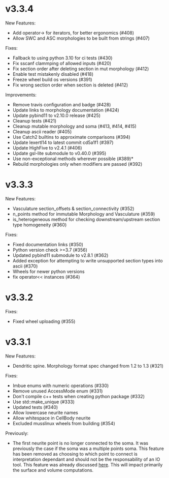 v3.3.4
======

New Features:
* Add operator-> for iterators, for better ergonomics (#408)
* Allow SWC and ASC morphologies to be built from strings (#407)

Fixes:
* Fallback to using python 3.10 for ci tests (#430)
* Fix sscanf clammping of allowed inputs (#420)
* Fix section order after deleting section in mut morphology (#412)
* Enable test mistakenly disabled (#418)
* Freeze wheel build os versions (#391)
* Fix wrong section order when section is deleted (#412)

Improvements:
* Remove travis configuration and badge (#428)
* Update links to morphology documentation (#424)
* Update pybind11 to v2.10.0 release (#425)
* Cleanup tests (#421)
* Cleanup mutable morphology and soma (#413, #414, #415)
* Cleanup ascii reader (#405)
* Use Catch2 builtins to approximate comparisons (#394)
* Update lexertl14 to latest commit cd5a1f1 (#397)
* Update HighFive to v2.4.1 (#406)
* Update gsl-lite submodule to v0.40.0 (#395)
* Use non-exceptional methods wherever possible (#389)*
* Rebuild morphologies only when modifiers are passed (#392)


v3.3.3
======

New Features:
* Vasculature section_offsets & section_connectivity (#352)
* n_points method for immutable Morphology and Vasculature (#359)
* is_heterogeneous method for checking downstream/upstream section type homogeneity (#360)

Fixes:
* Fixed documentation links (#350)
* Python version check >=3.7 (#356)
* Updated pybind11 submodule to v2.8.1 (#362)
* Added exception for attempting to write unsupported section types into ascii (#370)
* Wheels for newer python versions
* fix operator<< instances (#364)

v3.3.2
======

Fixes:
* Fixed wheel uploading (#355)

v3.3.1
======

New Features:
* Dendritic spine. Morphology format spec changed from 1.2 to 1.3 (#321)

Fixes:
* Imbue enums with numeric operations (#330)
* Remove unused AccessMode enum (#331)
* Don't compile c++ tests when creating python package (#332)
* Use std::make_unique (#333)
* Updated tests (#340)
* Allow lowercase neurite names
* Allow whitespace in CellBody neurite
* Excluded musslinux wheels from building (#354)

Previously:
* The first neurite point is no longer connected to the soma. It was previously
  the case if the soma was a multiple points soma. This feature has been
  removed as choosing to which point to connect is interpretation dependant and
  should not be the responsability of an IO tool. This feature was already
  discussed [here](https://github.com/BlueBrain/Brion/pull/94#issuecomment-248010437).
  This will impact primarily the surface and volume computations.
